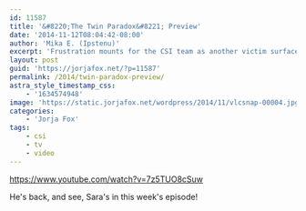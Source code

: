 ```yaml
---
id: 11587
title: '&#8220;The Twin Paradox&#8221; Preview'
date: '2014-11-12T08:04:42-08:00'
author: 'Mika E. (Ipstenu)'
excerpt: 'Frustration mounts for the CSI team as another victim surfaces and all evidence points to the Gig Harbor Killer.'
layout: post
guid: 'https://jorjafox.net/?p=11587'
permalink: /2014/twin-paradox-preview/
astra_style_timestamp_css:
    - '1634574948'
image: 'https://static.jorjafox.net/wordpress/2014/11/vlcsnap-00004.jpg'
categories:
    - 'Jorja Fox'
tags:
    - csi
    - tv
    - video
---
```


https://www.youtube.com/watch?v=7z5TUO8cSuw

He's back, and see, Sara's in this week's episode!